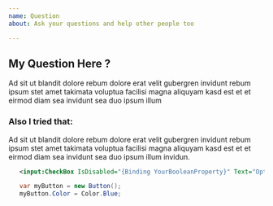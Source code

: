 ```yaml
---
name: Question
about: Ask your questions and help other people too

---
```


## My Question Here ?
Ad sit ut blandit dolore rebum dolore erat velit gubergren invidunt rebum ipsum stet amet takimata voluptua facilisi magna aliquyam kasd est et et eirmod diam sea invidunt sea duo ipsum illum 

### Also I tried that:
Ad sit ut blandit dolore rebum dolore erat velit gubergren invidunt rebum ipsum stet amet takimata voluptua facilisi magna aliquyam kasd est et et eirmod diam sea invidunt sea duo ipsum illum invidun.


```xml
   <input:CheckBox IsDisabled="{Binding YourBooleanProperty}" Text="Option 1"/>
```


```csharp
   var myButton = new Button();
   myButton.Color = Color.Blue;
```
